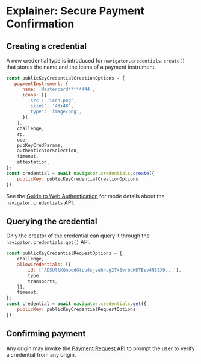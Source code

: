 # Explainer: Secure Payment Confirmation

## Creating a credential

A new credential type is introduced for `navigator.credentials.create()` that stores the name and the icons of a payment instrument.

```javascript
const publicKeyCredentialCreationOptions = {
   paymentInstrument: {
      name: 'Mastercard****4444',
      icons: [{
  	    'src': 'icon.png',
  	    'sizes': '48x48',
  	    'type': 'image/png',
      }],
    },
    challenge,
    rp,
    user,
    pubKeyCredParams,
    authenticatorSelection,
    timeout,
    attestation,
};
const credential = await navigator.credentials.create({
    publicKey: publicKeyCredentialCreationOptions
});
```

See the [Guide to Web Authentication](https://webauthn.guide/) for mode details about the `navigator.credentials` API.

## Querying the credential

Only the creator of the credential can query it through the `navigator.credentials.get()` API.

```javascript
const publicKeyCredentialRequestOptions = {
    challenge,
    allowCredentials: [{
        id: ['ADSUllKQmbqdGtpu4sjseh4cg2TxSvrbcHDTBsv4NSSX9...'],
        type,
        transports,
    }],
    timeout,
};
const credential = await navigator.credentials.get({
    publicKey: publicKeyCredentialRequestOptions
});
```

## Confirming payment

Any origin may invoke the [Payment Request API](https://w3c.github.io/payment-request/) to prompt the user to verify a credential from any origin.
